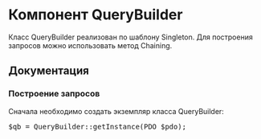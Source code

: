 <h1>Компонент QueryBuilder</h1>
<p>Класс QueryBuilder реализован по шаблону Singleton. Для построения запросов можно использовать метод Chaining.</p>

<h2>Документация</h2>

<h3>Построение запросов</h3>
<p>Сначала необходимо создать экземпляр класса QueryBuilder:</p>

<div class="highlight highlight-text-html-php"><pre><span class="pl-s1"><span class="pl-c1">$</span>qb</span> = <span class="pl-s1"><span class="pl-c1"></span>QueryBuilder</span>::<span class="pl-en">getInstance</span>(PDO <span class="pl-c1">$</span>pdo);
</pre></div>